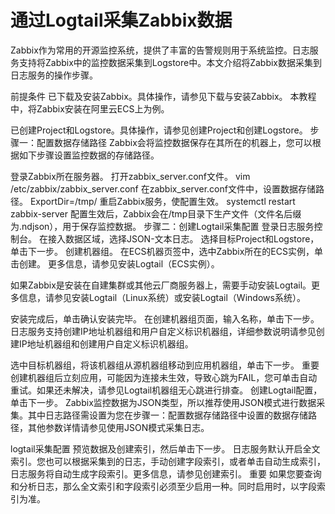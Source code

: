 # 通过Logtail采集Zabbix数据
Zabbix作为常用的开源监控系统，提供了丰富的告警规则用于系统监控。日志服务支持将Zabbix中的监控数据采集到Logstore中。本文介绍将Zabbix数据采集到日志服务的操作步骤。

前提条件
已下载及安装Zabbix。具体操作，请参见下载与安装Zabbix。
本教程中，将Zabbix安装在阿里云ECS上为例。

已创建Project和Logstore。具体操作，请参见创建Project和创建Logstore。
步骤一：配置数据存储路径
Zabbix会将监控数据保存在其所在的机器上，您可以根据如下步骤设置监控数据的存储路径。

登录Zabbix所在服务器。
打开zabbix_server.conf文件。
vim /etc/zabbix/zabbix_server.conf
在zabbix_server.conf文件中，设置数据存储路径。
ExportDir=/tmp/
重启Zabbix服务，使配置生效。
systemctl restart zabbix-server
配置生效后，Zabbix会在/tmp目录下生产文件（文件名后缀为.ndjson），用于保存监控数据。
步骤二：创建Logtail采集配置
登录日志服务控制台。
在接入数据区域，选择JSON-文本日志。
选择目标Project和Logstore，单击下一步。
创建机器组。
在ECS机器页签中，选中Zabbix所在的ECS实例，单击创建。
更多信息，请参见安装Logtail（ECS实例）。

如果Zabbix是安装在自建集群或其他云厂商服务器上，需要手动安装Logtail。更多信息，请参见安装Logtail（Linux系统）或安装Logtail（Windows系统）。

安装完成后，单击确认安装完毕。
在创建机器组页面，输入名称，单击下一步。
日志服务支持创建IP地址机器组和用户自定义标识机器组，详细参数说明请参见创建IP地址机器组和创建用户自定义标识机器组。

选中目标机器组，将该机器组从源机器组移动到应用机器组，单击下一步。
重要
创建机器组后立刻应用，可能因为连接未生效，导致心跳为FAIL，您可单击自动重试。如果还未解决，请参见Logtail机器组无心跳进行排查。
创建Logtail配置，单击下一步。
Zabbix监控数据为JSON类型，所以推荐使用JSON模式进行数据采集。其中日志路径需设置为您在步骤一：配置数据存储路径中设置的数据存储路径，其他参数详情请参见使用JSON模式采集日志。

logtail采集配置
预览数据及创建索引，然后单击下一步。
日志服务默认开启全文索引。您也可以根据采集到的日志，手动创建字段索引，或者单击自动生成索引，日志服务将自动生成字段索引。更多信息，请参见创建索引。
重要
如果您要查询和分析日志，那么全文索引和字段索引必须至少启用一种。同时启用时，以字段索引为准。
